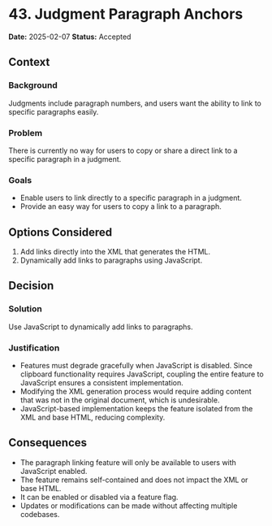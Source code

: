 # 43. Judgment Paragraph Anchors

**Date:** 2025-02-07
**Status:** Accepted

## Context

### Background

Judgments include paragraph numbers, and users want the ability to link to specific paragraphs easily.

### Problem

There is currently no way for users to copy or share a direct link to a specific paragraph in a judgment.

### Goals

- Enable users to link directly to a specific paragraph in a judgment.
- Provide an easy way for users to copy a link to a paragraph.

## Options Considered

1. Add links directly into the XML that generates the HTML.
2. Dynamically add links to paragraphs using JavaScript.

## Decision

### Solution

Use JavaScript to dynamically add links to paragraphs.

### Justification

- Features must degrade gracefully when JavaScript is disabled. Since clipboard functionality requires JavaScript, coupling the entire feature to JavaScript ensures a consistent implementation.
- Modifying the XML generation process would require adding content that was not in the original document, which is undesirable.
- JavaScript-based implementation keeps the feature isolated from the XML and base HTML, reducing complexity.

## Consequences

- The paragraph linking feature will only be available to users with JavaScript enabled.
- The feature remains self-contained and does not impact the XML or base HTML.
- It can be enabled or disabled via a feature flag.
- Updates or modifications can be made without affecting multiple codebases.
